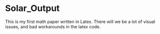 # Solar_Output
This is my first math paper written in Latex. There will we be a lot of visual issues, and bad workarounds in the latex code.
